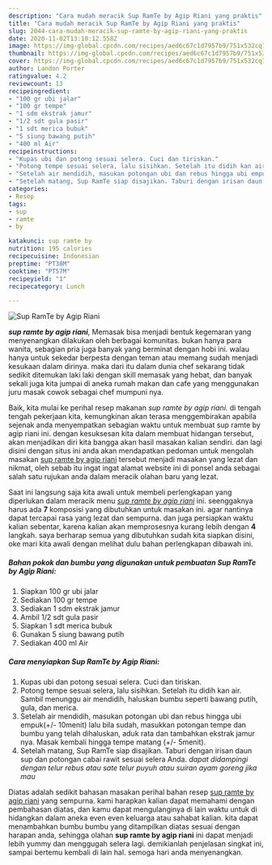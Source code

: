 ```yaml
---
description: "Cara mudah meracik Sup RamTe by Agip Riani yang praktis"
title: "Cara mudah meracik Sup RamTe by Agip Riani yang praktis"
slug: 2044-cara-mudah-meracik-sup-ramte-by-agip-riani-yang-praktis
date: 2020-11-02T13:10:12.558Z
image: https://img-global.cpcdn.com/recipes/aed6c67c1d7957b9/751x532cq70/sup-ramte-by-agip-riani-foto-resep-utama.jpg
thumbnail: https://img-global.cpcdn.com/recipes/aed6c67c1d7957b9/751x532cq70/sup-ramte-by-agip-riani-foto-resep-utama.jpg
cover: https://img-global.cpcdn.com/recipes/aed6c67c1d7957b9/751x532cq70/sup-ramte-by-agip-riani-foto-resep-utama.jpg
author: Landon Porter
ratingvalue: 4.2
reviewcount: 13
recipeingredient:
- "100 gr ubi jalar"
- "100 gr tempe"
- "1 sdm ekstrak jamur"
- "1/2 sdt gula pasir"
- "1 sdt merica bubuk"
- "5 siung bawang putih"
- "400 ml Air"
recipeinstructions:
- "Kupas ubi dan potong sesuai selera. Cuci dan tiriskan."
- "Potong tempe sesuai selera, lalu sisihkan. Setelah itu didih kan air. Sambil menunggu air mendidih, haluskan bumbu seperti bawang putih, gula, dan merica."
- "Setelah air mendidih, masukan potongan ubi dan rebus hingga ubi empuk(+/- 10menit) lalu bila sudah, masukkan potongan tempe dan bumbu yang telah dihaluskan, aduk rata dan tambahkan ekstrak jamur nya. Masak kembali hingga tempe matang (+/- 5menit)."
- "Setelah matang, Sup RamTe siap disajikan. Taburi dengan irisan daun sup dan potongan cabai rawit sesuai selera Anda. *dapat didampingi dengan telur rebus atau sate telur puyuh atau suiran ayam goreng jika mau*"
categories:
- Resep
tags:
- sup
- ramte
- by

katakunci: sup ramte by 
nutrition: 195 calories
recipecuisine: Indonesian
preptime: "PT38M"
cooktime: "PT57M"
recipeyield: "1"
recipecategory: Lunch

---
```



![Sup RamTe by Agip Riani](https://img-global.cpcdn.com/recipes/aed6c67c1d7957b9/751x532cq70/sup-ramte-by-agip-riani-foto-resep-utama.jpg)

<b><i>sup ramte by agip riani</i></b>, Memasak bisa menjadi bentuk kegemaran yang menyenangkan dilakukan oleh berbagai komunitas. bukan hanya para wanita, sebagian pria juga banyak yang berminat dengan hobi ini. walau hanya untuk sekedar berpesta dengan teman atau memang sudah menjadi kesukaan dalam dirinya. maka dari itu dalam dunia chef sekarang tidak sedikit ditemukan laki laki dengan skill memasak yang hebat, dan banyak sekali juga kita jumpai di aneka rumah makan dan cafe yang menggunakan juru masak cowok sebagai chef mumpuni nya.



Baik, kita mulai ke perihal resep makanan <i>sup ramte by agip riani</i>. di tengah tengah pekerjaan kita, kemungkinan akan terasa menggembirakan apabila sejenak anda menyempatkan sebagian waktu untuk membuat sup ramte by agip riani ini. dengan kesuksesan kita dalam membuat hidangan tersebut, akan menjadikan diri kita bangga akan hasil masakan kalian sendiri. dan lagi disini dengan situs ini anda akan mendapatkan pedoman untuk mengolah masakan <u>sup ramte by agip riani</u> tersebut menjadi masakan yang lezat dan nikmat, oleh sebab itu ingat ingat alamat website ini di ponsel anda sebagai salah satu rujukan anda dalam meracik olahan baru yang lezat.


Saat ini langsung saja kita awali untuk membeli perlengkapan yang diperlukan dalam meracik menu <u><i>sup ramte by agip riani</i></u> ini. seenggaknya harus ada <b>7</b> komposisi yang dibutuhkan untuk masakan ini. agar nantinya dapat tercapai rasa yang lezat dan sempurna. dan juga persiapkan waktu kalian sebentar, karena kalian akan memprosesnya kurang lebih dengan <b>4</b> langkah. saya berharap semua yang dibutuhkan sudah kita siapkan disini, oke mari kita awali dengan melihat dulu bahan perlengkapan dibawah ini.

<!--inarticleads1-->

##### Bahan pokok dan bumbu yang digunakan untuk pembuatan Sup RamTe by Agip Riani:

1. Siapkan 100 gr ubi jalar
1. Sediakan 100 gr tempe
1. Sediakan 1 sdm ekstrak jamur
1. Ambil 1/2 sdt gula pasir
1. Siapkan 1 sdt merica bubuk
1. Gunakan 5 siung bawang putih
1. Sediakan 400 ml Air




<!--inarticleads2-->

##### Cara menyiapkan Sup RamTe by Agip Riani:

1. Kupas ubi dan potong sesuai selera. Cuci dan tiriskan.
1. Potong tempe sesuai selera, lalu sisihkan. Setelah itu didih kan air. Sambil menunggu air mendidih, haluskan bumbu seperti bawang putih, gula, dan merica.
1. Setelah air mendidih, masukan potongan ubi dan rebus hingga ubi empuk(+/- 10menit) lalu bila sudah, masukkan potongan tempe dan bumbu yang telah dihaluskan, aduk rata dan tambahkan ekstrak jamur nya. Masak kembali hingga tempe matang (+/- 5menit).
1. Setelah matang, Sup RamTe siap disajikan. Taburi dengan irisan daun sup dan potongan cabai rawit sesuai selera Anda. *dapat didampingi dengan telur rebus atau sate telur puyuh atau suiran ayam goreng jika mau*




Diatas adalah sedikit bahasan masakan perihal bahan resep <u>sup ramte by agip riani</u> yang sempurna. kami harapkan kalian dapat memahami dengan pembahasan diatas, dan kamu dapat mengulanginya di lain waktu untuk di hidangkan dalam aneka even even keluarga atau sahabat kalian. kita dapat menambahkan bumbu bumbu yang ditampilkan diatas sesuai dengan harapan anda, sehingga olahan <b>sup ramte by agip riani</b> ini dapat menjadi lebih yummy dan menggugah selera lagi. demikianlah penjelasan singkat ini, sampai bertemu kembali di lain hal. semoga hari anda menyenangkan.
